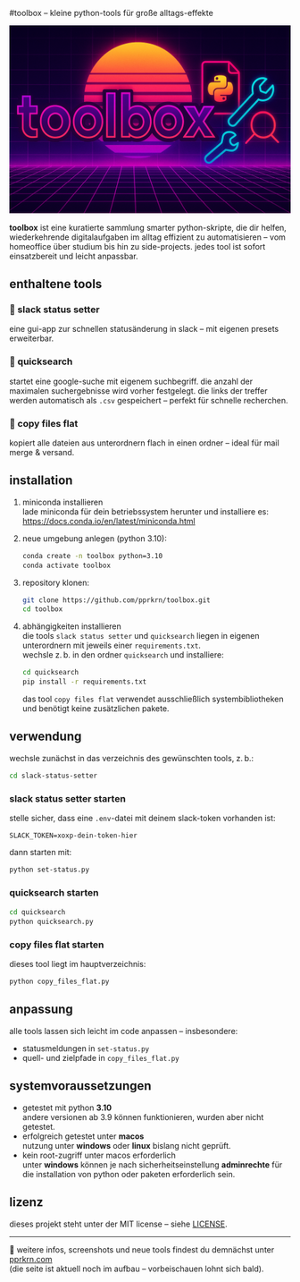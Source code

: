 
#toolbox – kleine python-tools für große alltags-effekte 

![toolbox banner](toolbox_logo.png)


**toolbox** ist eine kuratierte sammlung smarter python-skripte, die dir helfen, wiederkehrende digitalaufgaben im alltag effizient zu automatisieren – vom homeoffice über studium bis hin zu side-projects. jedes tool ist sofort einsatzbereit und leicht anpassbar.

## enthaltene tools

### 🔹 slack status setter
eine gui-app zur schnellen statusänderung in slack – mit eigenen presets erweiterbar.

### 🔹 quicksearch  
startet eine google-suche mit eigenem suchbegriff. die anzahl der maximalen suchergebnisse wird vorher festgelegt. die links der treffer werden automatisch als `.csv` gespeichert – perfekt für schnelle recherchen.

### 🔹 copy files flat
kopiert alle dateien aus unterordnern flach in einen ordner – ideal für mail merge & versand.

## installation

1. miniconda installieren  
   lade miniconda für dein betriebssystem herunter und installiere es:  
   https://docs.conda.io/en/latest/miniconda.html

2. neue umgebung anlegen (python 3.10):
   ```bash
   conda create -n toolbox python=3.10
   conda activate toolbox
   ```

3. repository klonen:
   ```bash
   git clone https://github.com/pprkrn/toolbox.git
   cd toolbox
   ```

4. abhängigkeiten installieren  
   die tools `slack status setter` und `quicksearch` liegen in eigenen unterordnern mit jeweils einer `requirements.txt`.  
   wechsle z. b. in den ordner `quicksearch` und installiere:
   ```bash
   cd quicksearch
   pip install -r requirements.txt
   ```
   das tool `copy files flat` verwendet ausschließlich systembibliotheken und benötigt keine zusätzlichen pakete.

## verwendung

wechsle zunächst in das verzeichnis des gewünschten tools, z. b.:
```bash
cd slack-status-setter
```

### slack status setter starten
stelle sicher, dass eine `.env`-datei mit deinem slack-token vorhanden ist:
```env
SLACK_TOKEN=xoxp-dein-token-hier
```
dann starten mit:
```bash
python set-status.py
```

### quicksearch starten
```bash
cd quicksearch
python quicksearch.py
```

### copy files flat starten
dieses tool liegt im hauptverzeichnis:
```bash
python copy_files_flat.py
```

## anpassung

alle tools lassen sich leicht im code anpassen – insbesondere:
  - statusmeldungen in `set-status.py`
  - quell- und zielpfade in `copy_files_flat.py`

## systemvoraussetzungen

- getestet mit python **3.10**  
  andere versionen ab 3.9 können funktionieren, wurden aber nicht getestet.
- erfolgreich getestet unter **macos**  
  nutzung unter **windows** oder **linux** bislang nicht geprüft.
- kein root-zugriff unter macos erforderlich  
  unter **windows** können je nach sicherheitseinstellung **adminrechte** für die installation von python oder paketen erforderlich sein.

## lizenz

dieses projekt steht unter der MIT license – siehe [LICENSE](./LICENSE).

---

📡 weitere infos, screenshots und neue tools findest du demnächst unter [pprkrn.com](https://pprkrn.com)  
(die seite ist aktuell noch im aufbau – vorbeischauen lohnt sich bald).